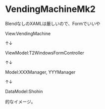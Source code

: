 VendingMachineMk2
=================

BlendなしのXAMLは厳しいので、Formでいいや




View:VendingMachine

↑↓

ViewModel:T2WindowsFormController

↑↓

Model:XXXManager, YYYManager

↑↓

DataModel:Shohin


的なイメージ。
